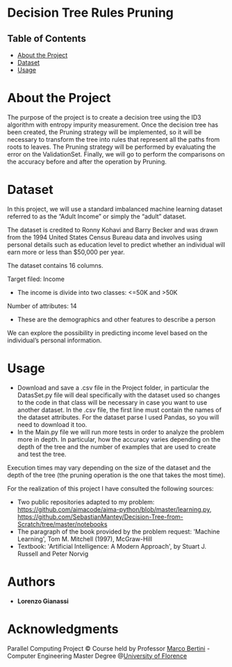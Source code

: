 # Decision Tree Rules Pruning
## Table of Contents  
- [About the Project](#1)  
- [Dataset](#2)  
- [Usage](#4)
# About the Project <a name="1"/>
The purpose of the project is to create a decision tree using the ID3 algorithm with entropy impurity measurement. Once the decision tree has been created, the Pruning strategy will be implemented, so it will be necessary to transform the tree into rules that represent all the paths from roots to leaves. The Pruning strategy will be performed by evaluating the error on the ValidationSet. Finally, we will go to perform the comparisons on the accuracy before and after the operation
by Pruning.
# Dataset <a name="2"/>
In this project, we will use a standard imbalanced machine learning dataset referred to as the “Adult Income” or simply the “adult” dataset.

The dataset is credited to Ronny Kohavi and Barry Becker and was drawn from the 1994 United States Census Bureau data and involves using personal details such as education level to predict whether an individual will earn more or less than $50,000 per year.

The dataset contains 16 columns.

Target filed: Income
- The income is divide into two classes: <=50K and >50K <br>

Number of attributes: 14
- These are the demographics and other features to describe a person

We can explore the possibility in predicting income level based on the individual’s personal information.
# Usage <a name="4"/>

- Download and save a .csv file in the Project folder, in particular the DatasSet.py file will deal specifically with the dataset used so changes to the code in that class will be necessary in case you want to use another dataset.
In the .csv file, the first line must contain the names of the dataset attributes. For the dataset parse I used Pandas, so you will need to download it too.
- In the Main.py file we will run more tests in order to analyze the problem more in depth. In particular, how the accuracy varies depending on the depth of the tree and the number of examples that are used to create and test the tree.

Execution times may vary depending on the size of the dataset and the depth of the tree (the pruning operation is the one that takes the most time).

For the realization of this project I have consulted the following sources:
- Two public repositories adapted to my problem: https://github.com/aimacode/aima-python/blob/master/learning.py, https://github.com/SebastianMantey/Decision-Tree-from-Scratch/tree/master/notebooks
- The paragraph of the book provided by the problem request: 'Machine Learning', Tom M. Mitchell (1997), McGraw-Hill
- Textbook: 'Artificial Intelligence: A Modern Approach', by Stuart J. Russell and Peter Norvig


# Authors
- **Lorenzo Gianassi**
# Acknowledgments
Parallel Computing Project © Course held by Professor [Marco Bertini](https://www.unifi.it/p-doc2-2019-0-A-2b333d2d3529-1.html) - Computer Engineering Master Degree @[University of Florence](https://www.unifi.it/changelang-eng.html)

